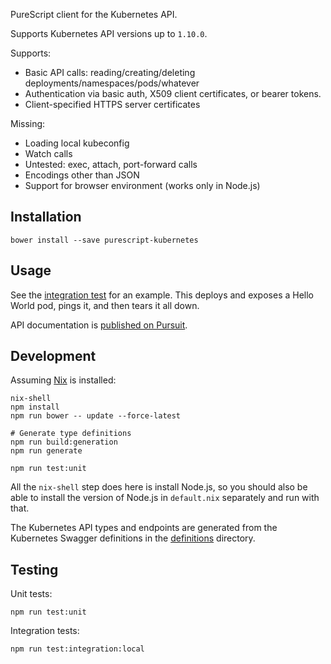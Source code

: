 PureScript client for the Kubernetes API.

Supports Kubernetes API versions up to `1.10.0`.

Supports:

* Basic API calls: reading/creating/deleting deployments/namespaces/pods/whatever
* Authentication via basic auth, X509 client certificates, or bearer tokens.
* Client-specified HTTPS server certificates

Missing:

* Loading local kubeconfig
* Watch calls
* Untested: exec, attach, port-forward calls
* Encodings other than JSON
* Support for browser environment (works only in Node.js)

## Installation

```
bower install --save purescript-kubernetes
```

## Usage

See the [integration test](test/Integration/Main.purs) for an example. This deploys and exposes a Hello World pod, pings it, and then tears it all down.

API documentation is [published on Pursuit](https://pursuit.purescript.org/packages/purescript-kubernetes).

## Development

Assuming [Nix](https://nixos.org/nix/) is installed:

```
nix-shell
npm install
npm run bower -- update --force-latest

# Generate type definitions
npm run build:generation
npm run generate

npm run test:unit
```

All the `nix-shell` step does here is install Node.js, so you should also be able to install the version of Node.js in `default.nix` separately and run with that.

The Kubernetes API types and endpoints are generated from the Kubernetes Swagger definitions in the [definitions](./definitions) directory.

## Testing

Unit tests:

```
npm run test:unit
```

Integration tests:

```
npm run test:integration:local
```